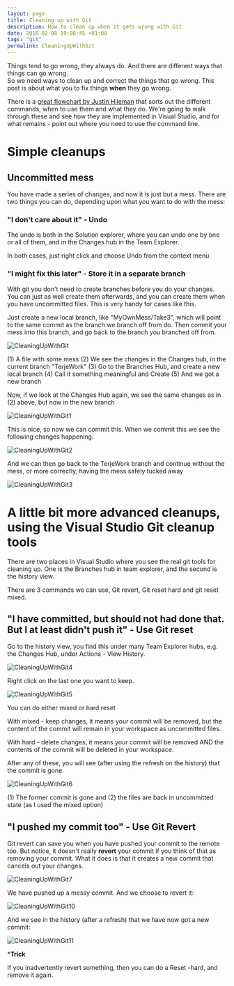 ```yaml
---
layout: page
title: Cleaning up with Git
description: How to clean up when it gets wrong with Git
date: 2016-02-08 19:08:45 +01:00
tags: "git"
permalink: CleaningUpWithGit
---
```


Things tend to go wrong, they always do. And there are different ways that things can go wrong.  
So we need ways to clean up and correct the things that go wrong.
This post is about what you to fix things **when** they go wrong. 

There is a [great flowchart by Justin Hileman](http://justinhileman.info/article/git-pretty/) that sorts out the different commands, when to use them and what they do.  We're going to walk through these and see how they are implemented in Visual Studio, and for what remains - point out where you need to use the command line.


# Simple cleanups

## Uncommitted mess

You have made a series of changes, and now it is just but a mess.  There are two things you can do, depending upon what you want to do with the mess:

### "I don't care about it" - Undo 

The undo is both in the Solution explorer, where you can undo one by one or all of them,  and in the Changes hub in the Team Explorer.

In both cases, just right click and choose Undo from the context menu

### "I might fix this later" - Store it in a separate branch

With git you don't need to create branches before you do your changes.  You can just as well create them afterwards, and you can create them when you have uncommitted files.  This is very handy for cases like this.

Just create a new local branch, like "MyOwnMess/Take3", which will point to the same commit as the branch we branch off from do.  Then commit your mess into this branch, and go back to the branch you branched off from. 

![CleaningUpWithGit](img/CleaningUpWithGit.png)

(1)  A file with some mess
(2) We see the changes in the Changes hub, in the current branch  "TerjeWork"
(3) Go to the Branches Hub, and create a new local branch
(4) Call it something meaningful and Create
(5) And we got a new branch

Now, if we look at the Changes Hub again, we see the same changes as in (2) above, but now in the new branch

![CleaningUpWithGit1](img/CleaningUpWithGit1.png)

This is nice, so now we can commit this.
When we commit this we see the following changes happening:

![CleaningUpWithGit2](img/CleaningUpWithGit2.png)

And we can then go back to the TerjeWork branch and continue without the mess, or more correctly, having the mess safely tucked away

![CleaningUpWithGit3](img/CleaningUpWithGit3.png)



# A little bit more advanced cleanups, using the Visual Studio Git cleanup tools

There are two places in Visual Studio where you see the real git tools for cleaning up.  One is the Branches hub in team explorer, and the second is the history view. 

There are 3 commands we can use,  Git revert,  Git reset hard and git reset mixed. 

## "I have committed, but should not had done that.  But I at least didn't push it" - Use Git reset

Go to the history view, you find this under many Team Explorer hubs, e.g.  the Changes Hub, under Actions - View History. 

![CleaningUpWithGit4](img/CleaningUpWithGit4.png)

Right click on the last one you want to keep.

![CleaningUpWithGit5](img/CleaningUpWithGit5.png)

You can do either mixed or hard reset

With mixed - keep changes, it means your commit will be removed, but the content of the commit will remain in your workspace as uncommitted files.

With hard - delete changes, it means your commit will be removed AND the contents of the commit will be deleted in your workspace.

After any of these, you will see (after using the refresh on the history) that the commit is gone.

![CleaningUpWithGit6](img/CleaningUpWithGit6.png)

(1) The former commit is gone  and (2) the files are back in uncommitted state (as I used the mixed option)

## "I pushed my commit too" - Use Git Revert

Git revert can save you when you have pushed your commit to the remote too.  But notice, it doesn't really **revert** your commit if you think of that as removing your commit.  What it does is that it creates a new commit that cancels out your changes. 

![CleaningUpWithGit7](img/CleaningUpWithGit7.png)

We have pushed up a messy commit.  And we choose to revert it:

![CleaningUpWithGit10](img/CleaningUpWithGit10.png)

And we see in the history (after a refresh) that we have now got a new commit:

![CleaningUpWithGit11](img/CleaningUpWithGit11.png)

***Trick**

If you inadvertently revert something, then you can do a Reset  -hard, and remove it again. 



